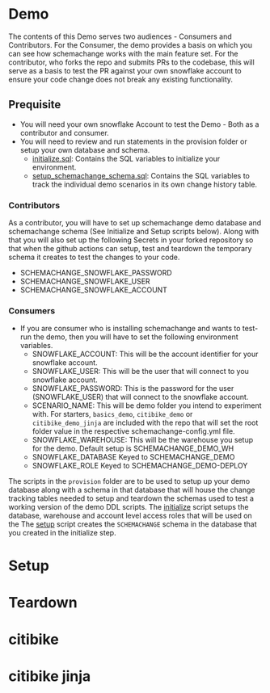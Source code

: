 # Demo

The contents of this Demo serves two audiences - Consumers and Contributors. For the Consumer, the demo provides a basis on which you can see how schemachange works with the main feature set. For the contributor, who forks the repo and submits PRs to the codebase, this will serve as a basis to test the PR against your own snowflake account to ensure your code change does not break any existing functionality.

## Prequisite

- You will need your own snowflake Account to test the Demo - Both as a contributor and consumer.
- You will need to review and run statements in the provision folder or setup your own database and schema.
  - [initialize.sql](provision/initialize.sql): Contains the SQL variables to initialize your environment.
  - [setup_schemachange_schema.sql](provision/setup_schemachange_schema.sql): Contains the SQL variables to track the individual demo scenarios in its own change history table.

### Contributors
As a contributor, you will have to set up schemachange demo database and schemachange schema (See Initialize and Setup scripts below). Along with that you will also set up the following Secrets in your forked repository so that when the github actions can setup, test and teardown the temporary schema it creates to test the changes to your code.
- SCHEMACHANGE_SNOWFLAKE_PASSWORD
- SCHEMACHANGE_SNOWFLAKE_USER
- SCHEMACHANGE_SNOWFLAKE_ACCOUNT

### Consumers
- If you are consumer who is installing schemachange and wants to test-run the demo, then you will have to set the following environment variables.
    - SNOWFLAKE_ACCOUNT: This will be the account identifier for your snowflake account.
    - SNOWFLAKE_USER: This will be the user that will connect to you snowflake account.
    - SNOWFLAKE_PASSWORD: This is the password for the user (SNOWFLAKE_USER) that will connect to the snowflake account.
    - SCENARIO_NAME: This will be demo folder you intend to experiment with. For starters, `basics_demo`, `citibike_demo` or `citibike_demo_jinja` are included with the repo that will set the root folder value in the respective schemachange-config.yml file.
    - SNOWFLAKE_WAREHOUSE: This will be the warehouse you setup for the demo. Default setup is SCHEMACHANGE_DEMO_WH
    - SNOWFLAKE_DATABASE Keyed to SCHEMACHANGE_DEMO
    - SNOWFLAKE_ROLE Keyed to SCHEMACHANGE_DEMO-DEPLOY

The scripts in the `provision` folder are to be used to setup up your demo database along with a schema in that database that will house the change tracking tables needed to setup and teardown the schemas used to test a working version of the demo DDL scripts.
The [initialize](provision/initialize.sql) script setups the database, warehouse and account level access roles that will be used on the
The [setup](provision/setup_schemachange_schema.sql) script creates the `SCHEMACHANGE` schema in the database that you created in the initialize step.

# Setup


# Teardown

#
# citibike

# citibike jinja
